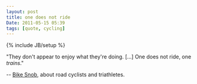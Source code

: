 ```yaml
---
layout: post
title: one does not ride
Date: 2011-05-15 05:39
tags: [quote, cycling]
---
```

{% include JB/setup %} 

"They don't appear to enjoy what they're doing. […] One does not ride, one _trains_."

-- [Bike Snob](http://www.chroniclebooks.com/bikesnob/), about road cyclists and triathletes.
